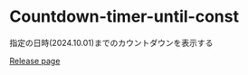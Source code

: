# Countdown-timer-until-const

指定の日時(2024.10.01)までのカウントダウンを表示する

[Release page](https://krkrkrr.github.io/Countdown-timer-until-const/)